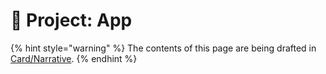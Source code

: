 # 🚧 Project: App

{% hint style="warning" %}
The contents of this page are being drafted in [Card/Narrative](https://docs.google.com/document/d/1xRoG4NOL-nGabJvU-1\_oPPhWubwxHJvP3GAV2504FdY/edit#heading=h.8yxulefzuxyx).
{% endhint %}

